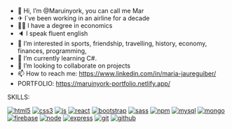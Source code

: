 - 👋 Hi, I’m @Maruinyork, you can call me Mar
- ✈ I´ve been working in an airline for a decade
- 👩‍🎓 I have a degree in economics
- 🔈 I speak fluent english
- 👀 I’m interested in sports, friendship, travelling, history, economy, finances, programming, 
- 🌱 I’m currently learning C#. 
- 💞️ I’m looking to collaborate on projects 
- 📫 How to reach me: https://www.linkedin.com/in/maria-jaureguiber/ 
- PORTFOLIO:  https://maruinyork-portfolio.netlify.app/

SKILLS:

<a href='https://postimg.cc/rD6PjX64' target='_blank'><img src='https://i.postimg.cc/rD6PjX64/html5.png' border='0' alt='html5'/></a>
<a href='https://postimg.cc/2LZxLySK' target='_blank'><img src='https://i.postimg.cc/2LZxLySK/css3.png' border='0' alt='css3'/></a>
<a href='https://postimg.cc/Z9Q3Pm2t' target='_blank'><img src='https://i.postimg.cc/Z9Q3Pm2t/js.png' border='0' alt='js'/></a>
<a href='https://postimg.cc/G40kVbmc' target='_blank'><img src='https://i.postimg.cc/G40kVbmc/react.png' border='0' alt='react'/></a>
<a href='https://postimg.cc/H8TM41bT' target='_blank'><img src='https://i.postimg.cc/H8TM41bT/bootstrap.png' border='0' alt='bootstrap'/></a>
<a href='https://postimg.cc/8fQKT9RW' target='_blank'><img src='https://i.postimg.cc/8fQKT9RW/sass.png' border='0' alt='sass'/></a>
<a href='https://postimg.cc/bZ7zfNGw' target='_blank'><img src='https://i.postimg.cc/bZ7zfNGw/npm.png' border='0' alt='npm'/></a>
<a href='https://postimg.cc/Mf1dr5jD' target='_blank'><img src='https://i.postimg.cc/Mf1dr5jD/mysql.png' border='0' alt='mysql'/></a>
<a href='https://postimg.cc/18XYyGx9' target='_blank'><img src='https://i.postimg.cc/18XYyGx9/mongo.png' border='0' alt='mongo'/></a>
<a href='https://postimg.cc/Pphtc889' target='_blank'><img src='https://i.postimg.cc/Pphtc889/firebase.png' border='0' alt='firebase'/></a>
<a href='https://postimg.cc/gxtqsQTp' target='_blank'><img src='https://i.postimg.cc/gxtqsQTp/node.png' border='0' alt='node'/></a>
<a href='https://postimg.cc/ftKZdc8V' target='_blank'><img src='https://i.postimg.cc/ftKZdc8V/express.png' border='0' alt='express'/></a>
<a href='https://postimg.cc/ZC0Wc2PJ' target='_blank'><img src='https://i.postimg.cc/ZC0Wc2PJ/git.png' border='0' alt='git'/></a>
<a href='https://postimg.cc/CZwYvfyb' target='_blank'><img src='https://i.postimg.cc/CZwYvfyb/github.png' border='0' alt='github'/></a>

